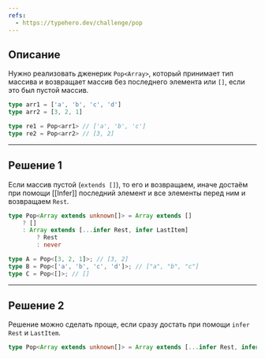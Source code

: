 ```yaml
---
refs:
  - https://typehero.dev/challenge/pop
---
```

## Описание

Нужно реализовать дженерик `Pop<Array>`, который принимает тип массива и возвращает массив без последнего элемента или `[]`, если это был пустой массив.

```ts
type arr1 = ['a', 'b', 'c', 'd']
type arr2 = [3, 2, 1]

type re1 = Pop<arr1> // ['a', 'b', 'c']
type re2 = Pop<arr2> // [3, 2]
```
 ---
## Решение 1

Если массив пустой (`extends []`), то его и возвращаем, иначе достаём при помощи [[Infer]] последний элемент и все элементы перед ним и возвращаем `Rest`.

```ts
type Pop<Array extends unknown[]> = Array extends []
	? []
	: Array extends [...infer Rest, infer LastItem] 
		? Rest
		: never 

type A = Pop<[3, 2, 1]>; // [3, 2]
type B = Pop<['a', 'b', 'c', 'd']>; // ["a", "b", "c"]
type C = Pop<[]>; // []
```

---
## Решение 2

Решение можно сделать проще, если сразу достать при помощи `infer` `Rest` и `LastItem`.

```ts
type Pop<Array extends unknown[]> = Array extends [...infer Rest, infer LastItem] ? Rest : [];
```
